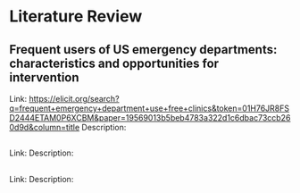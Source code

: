 # Literature Review


## Frequent users of US emergency departments: characteristics and opportunities for intervention

Link: <https://elicit.org/search?q=frequent+emergency+department+use+free+clinics&token=01H76JR8FSD2444ETAM0P6XCBM&paper=19569013b5beb4783a322d1c6dbac73ccb260d9d&column=title>
Description: 

## 

Link:
Description:

##

Link:
Description:
